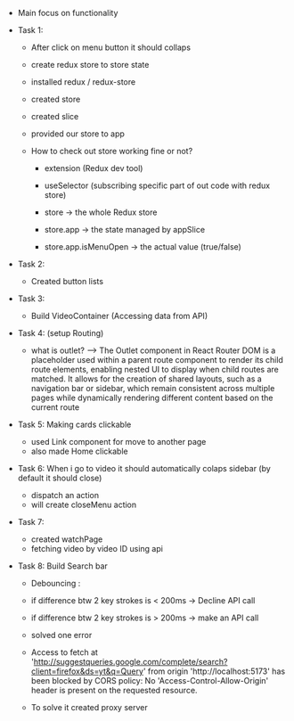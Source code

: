 - Main focus on functionality

- Task 1:

  - After click on menu button it should collaps
  - create redux store to store state
  - installed redux / redux-store
  - created store
  - created slice
  - provided our store to app

  - How to check out store working fine or not?

    - extension (Redux dev tool)
    - useSelector (subscribing specific part of out code with redux store)

    - store → the whole Redux store
    - store.app → the state managed by appSlice
    - store.app.isMenuOpen → the actual value (true/false)

- Task 2:

  - Created button lists

- Task 3:

  - Build VideoContainer (Accessing data from API)

- Task 4: (setup Routing)

  - what is outlet?
    --> The Outlet component in React Router DOM is a placeholder used within a parent route component to render its child route elements, enabling nested UI to display when child routes are matched.
    It allows for the creation of shared layouts, such as a navigation bar or sidebar, which remain consistent across multiple pages while dynamically rendering different content based on the current route

- Task 5: Making cards clickable

  - used Link component for move to another page
  - also made Home clickable

- Task 6: When i go to video it should automatically colaps sidebar (by default it should close)
  - dispatch an action
  - will create closeMenu action



- Task 7:
  - created watchPage
  - fetching video by video ID using api


- Task 8: Build Search bar
  - Debouncing : 
  - if difference btw 2 key strokes is < 200ms -> Decline API call
  - if difference btw 2 key strokes is > 200ms -> make an API call


  - solved one error 
  - Access to fetch at 'http://suggestqueries.google.com/complete/search?client=firefox&ds=yt&q=Query' from origin 'http://localhost:5173' has been blocked by CORS policy: No 'Access-Control-Allow-Origin' header is present on the requested resource.

  - To solve it created proxy server 